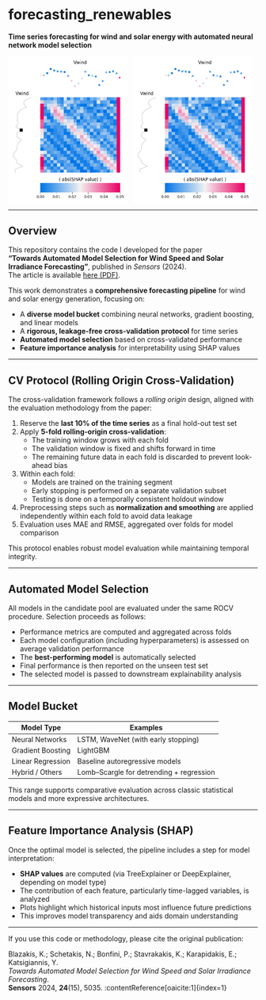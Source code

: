 # forecasting_renewables

**Time series forecasting for wind and solar energy with automated neural network model selection**

<div style="display: flex; gap: 10px;">
  <img src="assets/feature_heatmaps.png" alt="Feature Importance Plot" width="48%">
  <img src="assets/feature_heatmaps.png" alt="SHAP Summary" width="48%">
</div>

---

## Overview

This repository contains the code I developed for the paper  
**“Towards Automated Model Selection for Wind Speed and Solar Irradiance Forecasting”**, published in *Sensors* (2024).  
The article is available [here (PDF)](https://pmc.ncbi.nlm.nih.gov/articles/PMC11314810/pdf/sensors-24-05035.pdf).

This work demonstrates a **comprehensive forecasting pipeline** for wind and solar energy generation, focusing on:

- A **diverse model bucket** combining neural networks, gradient boosting, and linear models  
- A **rigorous, leakage-free cross-validation protocol** for time series  
- **Automated model selection** based on cross-validated performance  
- **Feature importance analysis** for interpretability using SHAP values  

---

## CV Protocol (Rolling Origin Cross-Validation)

The cross-validation framework follows a *rolling origin* design, aligned with the evaluation methodology from the paper:

1. Reserve the **last 10% of the time series** as a final hold-out test set  
2. Apply **5-fold rolling-origin cross-validation**:
   - The training window grows with each fold
   - The validation window is fixed and shifts forward in time
   - The remaining future data in each fold is discarded to prevent look-ahead bias  
3. Within each fold:
   - Models are trained on the training segment
   - Early stopping is performed on a separate validation subset
   - Testing is done on a temporally consistent holdout window  
4. Preprocessing steps such as **normalization and smoothing** are applied independently within each fold to avoid data leakage  
5. Evaluation uses MAE and RMSE, aggregated over folds for model comparison  

This protocol enables robust model evaluation while maintaining temporal integrity.

---

## Automated Model Selection

All models in the candidate pool are evaluated under the same ROCV procedure. Selection proceeds as follows:

- Performance metrics are computed and aggregated across folds  
- Each model configuration (including hyperparameters) is assessed on average validation performance  
- The **best-performing model** is automatically selected  
- Final performance is then reported on the unseen test set  
- The selected model is passed to downstream explainability analysis

---

## Model Bucket

| Model Type          | Examples                                  |
|---------------------|-------------------------------------------|
| Neural Networks     | LSTM, WaveNet (with early stopping)       |
| Gradient Boosting   | LightGBM                                  |
| Linear Regression   | Baseline autoregressive models            |
| Hybrid / Others     | Lomb–Scargle for detrending + regression  |

This range supports comparative evaluation across classic statistical models and more expressive architectures.

---

## Feature Importance Analysis (SHAP)

Once the optimal model is selected, the pipeline includes a step for model interpretation:

- **SHAP values** are computed (via TreeExplainer or DeepExplainer, depending on model type)  
- The contribution of each feature, particularly time-lagged variables, is analyzed  
- Plots highlight which historical inputs most influence future predictions  
- This improves model transparency and aids domain understanding

---

If you use this code or methodology, please cite the original publication:

Blazakis, K.; Schetakis, N.; Bonfini, P.; Stavrakakis, K.; Karapidakis, E.; Katsigiannis, Y.  
*Towards Automated Model Selection for Wind Speed and Solar Irradiance Forecasting*.  
**Sensors** 2024, **24**(15), 5035. :contentReference[oaicite:1]{index=1}

